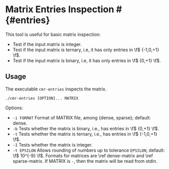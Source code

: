 # Matrix Entries Inspection # {#entries}

This tool is useful for basic matrix inspection:

  - Test if the input matrix is integer.
  - Test if the input matrix is ternary, i.e, it has only entries in \f$ \{-1,0,+1\} \f$.
  - Test if the input matrix is binary, i.e, it has only entries in \f$ \{0,+1\} \f$.

## Usage ##

The executable `cmr-entries` inspects the matrix.

    ./cmr-entries [OPTION]... MATRIX

Options:
  - `-i FORMAT`  Format of MATRIX file, among {dense, sparse}; default: dense.
  - `-b`         Tests whether the matrix is binary, i.e., has entries in \f$ \{0,+1\} \f$.
  - `-t`         Tests whether the matrix is ternary, i.e., has entries in \f$ \{-1,0,+1\} \f$.
  - `-I`         Tests whether the matrix is integer.
  - `-t EPSILON` Allows rounding of numbers up to tolerance `EPSILON`; default: \f$ 10^{-9} \f$.
Formats for matrices are \ref dense-matrix and \ref sparse-matrix.
If MATRIX is `-`, then the matrix will be read from stdin.
